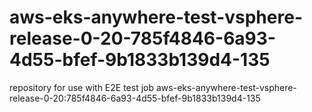 # aws-eks-anywhere-test-vsphere-release-0-20-785f4846-6a93-4d55-bfef-9b1833b139d4-135
repository for use with E2E test job aws-eks-anywhere-test-vsphere-release-0-20:785f4846-6a93-4d55-bfef-9b1833b139d4-135
